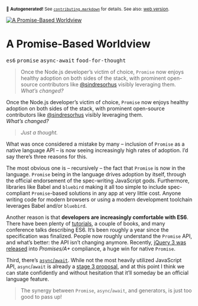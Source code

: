 <sub>&#x1F6A8; <strong>Autogenerated!</strong> See <a href="https://github.com/ponyfoo/articles/tree/master/contributing.markdown"><code>contributing.markdown</code></a> for details. See also: <a href="https://ponyfoo.com/articles/promise-worldview">web version</a>.</sub>

<a href="https://ponyfoo.com/articles/promise-worldview"><div><img src="https://i.imgur.com/lrg9mQr.jpg" alt="A Promise-Based Worldview"></div></a>

<h1>A Promise-Based Worldview</h1>

<p><kbd>es6</kbd> <kbd>promise</kbd> <kbd>async-await</kbd> <kbd>food-for-thought</kbd></p>

<blockquote><p>Once the Node.js developer&#x2019;s victim of choice, <code>Promise</code> now enjoys healthy adoption on both sides of the stack, with prominent open-source contributors like <a href="https://github.com/sindresorhus" target="_blank">@sindresorhus</a> visibly leveraging them.<br>
<em>What&#x2019;s changed?</em></p>
</blockquote>

<div><p>Once the Node.js developer&#x2019;s victim of choice, <code class="md-code md-code-inline">Promise</code> now enjoys healthy adoption on both sides of the stack, with prominent open-source contributors like <a href="https://github.com/sindresorhus" target="_blank">@sindresorhus</a> visibly leveraging them.<br> <em>What&#x2019;s changed?</em></p></div>

<div></div>

<div><blockquote> <p><em>Just a thought.</em></p> </blockquote> <p>What was once considered a mistake by many &#x2013; inclusion of <code class="md-code md-code-inline">Promise</code> as a native language API &#x2013; is now seeing increasingly high rates of adoption. I&#x2019;d say there&#x2019;s three reasons for this.</p></div>

<div><p>The most obvious one is &#x2013; recursively &#x2013; the fact that <code class="md-code md-code-inline">Promise</code> is now in the language. <code class="md-code md-code-inline">Promise</code> being in the language drives adoption by itself, through the official endorsement of the spec-writing JavaScript gods. Furthermore, libraries like Babel and <code class="md-code md-code-inline">bluebird</code> making it all too simple to include spec-compliant <code class="md-code md-code-inline">Promise</code>-based solutions in any app at very little cost. Anyone writing code for modern browsers or using a modern development toolchain leverages Babel and/or <code class="md-code md-code-inline">bluebird</code>.</p> <p>Another reason is that <strong>developers are increasingly comfortable with ES6</strong>. There have been plenty of <a href="https://ponyfoo.com/articles/es6" aria-label="ES6 Overview in 350 Bullet Points on Pony Foo">tutorials</a>, a couple of books, and many conference talks describing ES6. It&#x2019;s been roughly a year since the specification was finalized. People now roughly understand the <code class="md-code md-code-inline">Promise</code> API, and what&#x2019;s better: the API isn&#x2019;t changing anymore. Recently, <a href="https://blog.jquery.com/2016/06/09/jquery-3-0-final-released/" target="_blank" aria-label="jQuery 3.0 Final Released!">jQuery 3 was released</a> into <em>Promises/A+</em> compliance, a huge win for native <code class="md-code md-code-inline">Promise</code>.</p> <p>Third, there&#x2019;s <a href="https://ponyfoo.com/articles/understanding-javascript-async-await" aria-label="Understanding JavaScript&#x2019;s async await on Pony Foo"><code class="md-code md-code-inline">async</code>/<code class="md-code md-code-inline">await</code></a>. While not the most heavily utilized JavaScript API, <code class="md-code md-code-inline">async</code>/<code class="md-code md-code-inline">await</code> is already a <a href="https://github.com/tc39/ecmascript-asyncawait" target="_blank" aria-label="tc39/ecmascript-asyncawait on GitHub">stage 3 proposal</a>, and at this point I think we can state confidently and without hesitation that it&#x2019;ll someday be an official language feature.</p> <blockquote> <p>The synergy between <code class="md-code md-code-inline">Promise</code>, <code class="md-code md-code-inline">async</code>/<code class="md-code md-code-inline">await</code>, and generators, is just too good to pass up!</p> </blockquote></div>
